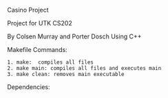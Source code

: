 Casino Project

Project for UTK CS202

By Colsen Murray and Porter Dosch Using C++


Makefile Commands:

    1. make:  compiles all files
    2. make main: compiles all files and executes main
    3. make clean: removes main executable

Dependencies:
